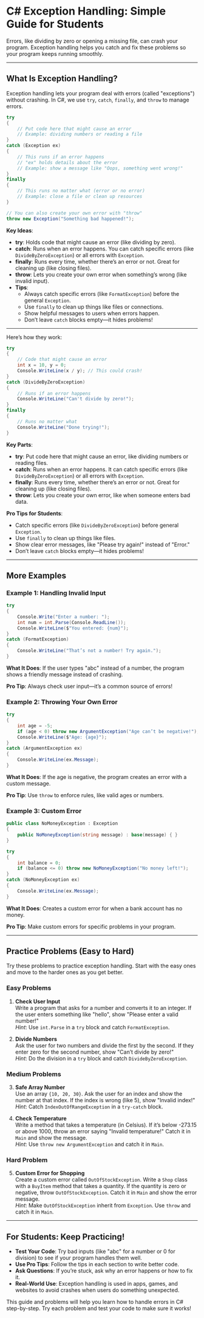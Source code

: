# C# Exception Handling: Simple Guide for Students

Errors, like dividing by zero or opening a missing file, can crash your program. Exception handling helps you catch and fix these problems so your program keeps running smoothly.

---

## What Is Exception Handling?

Exception handling lets your program deal with errors (called "exceptions") without crashing. In C#, we use `try`, `catch`, `finally`, and `throw` to manage errors. 

```csharp
try
{
    // Put code here that might cause an error
    // Example: dividing numbers or reading a file
}
catch (Exception ex)
{
    // This runs if an error happens
    // "ex" holds details about the error
    // Example: show a message like "Oops, something went wrong!"
}
finally
{
    // This runs no matter what (error or no error)
    // Example: close a file or clean up resources
}

// You can also create your own error with "throw"
throw new Exception("Something bad happened!");
```

**Key Ideas**:
- **try**: Holds code that might cause an error (like dividing by zero).
- **catch**: Runs when an error happens. You can catch specific errors (like `DivideByZeroException`) or all errors with `Exception`.
- **finally**: Runs every time, whether there’s an error or not. Great for cleaning up (like closing files).
- **throw**: Lets you create your own error when something’s wrong (like invalid input).
- **Tips**:
  - Always catch specific errors (like `FormatException`) before the general `Exception`.
  - Use `finally` to clean up things like files or connections.
  - Show helpful messages to users when errors happen.
  - Don’t leave `catch` blocks empty—it hides problems!

---

Here’s how they work:

```csharp
try
{
    // Code that might cause an error
    int x = 10, y = 0;
    Console.WriteLine(x / y); // This could crash!
}
catch (DivideByZeroException)
{
    // Runs if an error happens
    Console.WriteLine("Can't divide by zero!");
}
finally
{
    // Runs no matter what
    Console.WriteLine("Done trying!");
}
```

**Key Parts**:
- **try**: Put code here that might cause an error, like dividing numbers or reading files.
- **catch**: Runs when an error happens. It can catch specific errors (like `DivideByZeroException`) or all errors with `Exception`.
- **finally**: Runs every time, whether there’s an error or not. Great for cleaning up (like closing files).
- **throw**: Lets you create your own error, like when someone enters bad data.

**Pro Tips for Students**:
- Catch specific errors (like `DivideByZeroException`) before general `Exception`.
- Use `finally` to clean up things like files.
- Show clear error messages, like "Please try again!" instead of "Error."
- Don’t leave `catch` blocks empty—it hides problems!

---

## More Examples

### Example 1: Handling Invalid Input
```csharp
try
{
    Console.Write("Enter a number: ");
    int num = int.Parse(Console.ReadLine());
    Console.WriteLine($"You entered: {num}");
}
catch (FormatException)
{
    Console.WriteLine("That’s not a number! Try again.");
}
```
**What It Does**: If the user types "abc" instead of a number, the program shows a friendly message instead of crashing.

**Pro Tip**: Always check user input—it’s a common source of errors!

### Example 2: Throwing Your Own Error
```csharp
try
{
    int age = -5;
    if (age < 0) throw new ArgumentException("Age can’t be negative!");
    Console.WriteLine($"Age: {age}");
}
catch (ArgumentException ex)
{
    Console.WriteLine(ex.Message);
}
```
**What It Does**: If the age is negative, the program creates an error with a custom message.

**Pro Tip**: Use `throw` to enforce rules, like valid ages or numbers.

### Example 3: Custom Error
```csharp
public class NoMoneyException : Exception
{
    public NoMoneyException(string message) : base(message) { }
}

try
{
    int balance = 0;
    if (balance <= 0) throw new NoMoneyException("No money left!");
}
catch (NoMoneyException ex)
{
    Console.WriteLine(ex.Message);
}
```
**What It Does**: Creates a custom error for when a bank account has no money.

**Pro Tip**: Make custom errors for specific problems in your program.

---

## Practice Problems (Easy to Hard)

Try these problems to practice exception handling. Start with the easy ones and move to the harder ones as you get better.

### Easy Problems
1. **Check User Input**  
   Write a program that asks for a number and converts it to an integer. If the user enters something like "hello", show "Please enter a valid number!"  
   *Hint*: Use `int.Parse` in a `try` block and catch `FormatException`.

2. **Divide Numbers**  
   Ask the user for two numbers and divide the first by the second. If they enter zero for the second number, show "Can’t divide by zero!"  
   *Hint*: Do the division in a `try` block and catch `DivideByZeroException`.

### Medium Problems
3. **Safe Array Number**  
   Use an array `{10, 20, 30}`. Ask the user for an index and show the number at that index. If the index is wrong (like 5), show "Invalid index!"  
   *Hint*: Catch `IndexOutOfRangeException` in a `try-catch` block.

4. **Check Temperature**  
   Write a method that takes a temperature (in Celsius). If it’s below -273.15 or above 1000, throw an error saying "Invalid temperature!" Catch it in `Main` and show the message.  
   *Hint*: Use `throw new ArgumentException` and catch it in `Main`.

### Hard Problem
5. **Custom Error for Shopping**  
   Create a custom error called `OutOfStockException`. Write a `Shop` class with a `BuyItem` method that takes a quantity. If the quantity is zero or negative, throw `OutOfStockException`. Catch it in `Main` and show the error message.  
   *Hint*: Make `OutOfStockException` inherit from `Exception`. Use `throw` and catch it in `Main`.

---

## For Students: Keep Practicing!

- **Test Your Code**: Try bad inputs (like "abc" for a number or 0 for division) to see if your program handles them well.
- **Use Pro Tips**: Follow the tips in each section to write better code.
- **Ask Questions**: If you’re stuck, ask why an error happens or how to fix it.
- **Real-World Use**: Exception handling is used in apps, games, and websites to avoid crashes when users do something unexpected.

This guide and problems will help you learn how to handle errors in C# step-by-step. Try each problem and test your code to make sure it works!